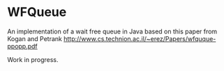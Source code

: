 # WFQueue

An implementation of a wait free queue in Java based on this paper from Kogan and Petrank http://www.cs.technion.ac.il/~erez/Papers/wfquque-ppopp.pdf

Work in progress.
